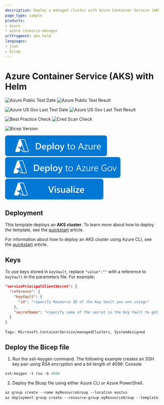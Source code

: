 ```yaml
---
description: Deploy a managed cluster with Azure Container Service (AKS) with Helm
page_type: sample
products:
- azure
- azure-resource-manager
urlFragment: aks-helm
languages:
- json
- bicep
---
```

# Azure Container Service (AKS) with Helm

![Azure Public Test Date](https://azurequickstartsservice.blob.core.windows.net/badges/quickstarts/microsoft.kubernetes/aks-helm/PublicLastTestDate.svg)
![Azure Public Test Result](https://azurequickstartsservice.blob.core.windows.net/badges/quickstarts/microsoft.kubernetes/aks-helm/PublicDeployment.svg)

![Azure US Gov Last Test Date](https://azurequickstartsservice.blob.core.windows.net/badges/quickstarts/microsoft.kubernetes/aks-helm/FairfaxLastTestDate.svg)
![Azure US Gov Last Test Result](https://azurequickstartsservice.blob.core.windows.net/badges/quickstarts/microsoft.kubernetes/aks-helm/FairfaxDeployment.svg)

![Best Practice Check](https://azurequickstartsservice.blob.core.windows.net/badges/quickstarts/microsoft.kubernetes/aks-helm/BestPracticeResult.svg)
![Cred Scan Check](https://azurequickstartsservice.blob.core.windows.net/badges/quickstarts/microsoft.kubernetes/aks-helm/CredScanResult.svg)

![Bicep Version](https://azurequickstartsservice.blob.core.windows.net/badges/quickstarts/microsoft.kubernetes/aks-helm/BicepVersion.svg)

[![Deploy To Azure](https://raw.githubusercontent.com/Azure/azure-quickstart-templates/master/1-CONTRIBUTION-GUIDE/images/deploytoazure.svg?sanitize=true)](https://portal.azure.com/#create/Microsoft.Template/uri/https%3A%2F%2Fraw.githubusercontent.com%2FAzure%2Fazure-quickstart-templates%2Fmaster%2Fquickstarts%2Fmicrosoft.kubernetes%2Faks-helm%2Fazuredeploy.json)
[![Deploy To Azure US Gov](https://raw.githubusercontent.com/Azure/azure-quickstart-templates/master/1-CONTRIBUTION-GUIDE/images/deploytoazuregov.svg?sanitize=true)](https://portal.azure.us/#create/Microsoft.Template/uri/https%3A%2F%2Fraw.githubusercontent.com%2FAzure%2Fazure-quickstart-templates%2Fmaster%2Fquickstarts%2Fmicrosoft.kubernetes%2Faks-helm%2Fazuredeploy.json)
[![Visualize](https://raw.githubusercontent.com/Azure/azure-quickstart-templates/master/1-CONTRIBUTION-GUIDE/images/visualizebutton.svg?sanitize=true)](http://armviz.io/#/?load=https%3A%2F%2Fraw.githubusercontent.com%2FAzure%2Fazure-quickstart-templates%2Fmaster%2Fquickstarts%2Fmicrosoft.kubernetes%2Faks-helm%2Fazuredeploy.json)

## Deployment

This template deploys an **AKS cluster**. To learn more about how to deploy the template, see the [quickstart](https://docs.microsoft.com/azure/aks/kubernetes-walkthrough-rm-template) article.

For information about how to deploy an AKS cluster using Azure CLI, see the [quickstart](https://docs.microsoft.com/azure/aks/kubernetes-walkthrough) article.

## Keys

To use keys stored in `keyVault`, replace `"value":""` with a reference to `keyVault` in the parameters file. For example:

```json
"servicePrincipalClientSecret": {
  "reference": {
    "keyVault": {
      "id": "<specify Resource ID of the Key Vault you are using>"
    },
    "secretName": "<specify name of the secret in the Key Vault to get the service principal password from>"
  }
}
```

`Tags: Microsoft.ContainerService/managedClusters, SystemAssigned`

## Deploy the Bicep file

1. Run the ssh-keygen command. The following example creates an SSH key pair using RSA encryption and a bit length of 4096:
Console

```ps
ssh-keygen -t rsa -b 4096
```

2. Deploy the Bicep file using either Azure CLI or Azure PowerShell.

```ps
az group create --name myResourceGroup --location eastus
az deployment group create --resource-group myResourceGroup --template-file main.bicep --parameters clusterName=<cluster-name> dnsPrefix=<dns-previs> linuxAdminUsername=<linux-admin-username> sshRSAPublicKey='<ssh-key>'
```

